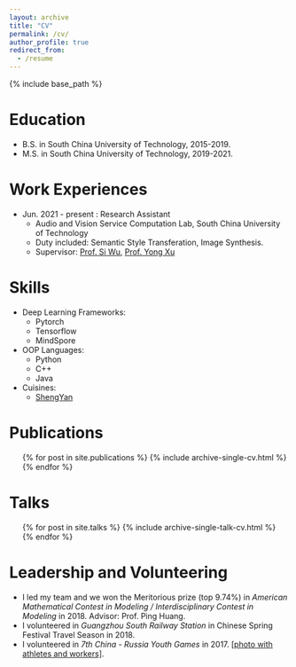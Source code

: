 ```yaml
---
layout: archive
title: "CV"
permalink: /cv/
author_profile: true
redirect_from:
  - /resume
---
```


{% include base_path %}

Education
======
* B.S. in South China University of Technology, 2015-2019.
* M.S. in South China University of Technology, 2019-2021.

Work Experiences
======
* Jun. 2021 - present : Research Assistant
  * Audio and Vision Service Computation Lab, South China University of Technology
  * Duty included: Semantic Style Transferation, Image Synthesis.  
  * Supervisor: [Prof. Si Wu](http://www2.scut.edu.cn/cs/2017/0129/c22285a327623/page.htm), [Prof. Yong Xu](http://www2.scut.edu.cn/cs/2017/0629/c22284a328105/page.htm)
  
Skills
======
* Deep Learning Frameworks:
  * Pytorch
  * Tensorflow
  * MindSpore
* OOP Languages: 
  * Python
  * C++
  * Java
* Cuisines:
  * [ShengYan](https://guanyueli.com/images/shengyan.jpg)
  
Publications
======
  <ul>{% for post in site.publications %}
    {% include archive-single-cv.html %}
  {% endfor %}</ul>
  
Talks
======
  <ul>{% for post in site.talks %}
    {% include archive-single-talk-cv.html %}
  {% endfor %}</ul>
  
Leadership and Volunteering
======
* I led my team and we won the Meritorious prize (top 9.74%) in <i> American Mathematical Contest in Modeling / Interdisciplinary Contest in Modeling </i> in 2018. Advisor: Prof. Ping Huang. 
* I volunteered in <i>Guangzhou South Railway Station</i> in Chinese Spring Festival Travel Season in 2018. 
* I volunteered in <i>7th China - Russia Youth Games</i> in 2017. [[photo with athletes and workers]](https://guanyueli.com/images/youthgames.jpg). 
